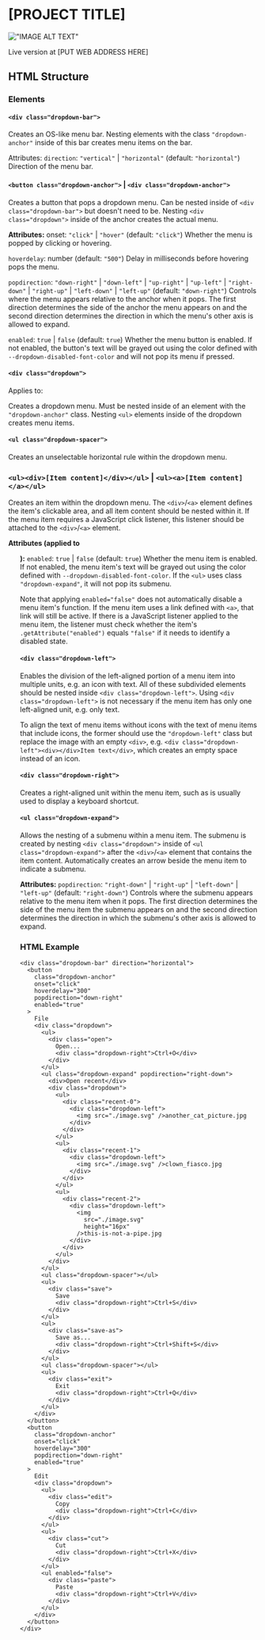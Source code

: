 # [PROJECT TITLE]

!["IMAGE ALT TEXT"](/images/IMAGE_TITLE.jpg?raw=true "IMAGE TEXT")

Live version at [PUT WEB ADDRESS HERE]

## HTML Structure

### Elements

#### `<div class="dropdown-bar">`

Creates an OS-like menu bar. Nesting elements with the class `"dropdown-anchor"`
inside of this bar creates menu items on the bar.

Attributes:
`direction`: `"vertical"` | `"horizontal"` (default: `"horizontal"`)
Direction of the menu bar.

#### `<button class="dropdown-anchor">` | `<div class="dropdown-anchor">`

Creates a button that pops a dropdown menu. Can be nested inside of
`<div class="dropdown-bar">` but doesn't need to be. Nesting
`<div class="dropdown">` inside of the anchor creates the actual menu.

**Attributes:**
onset: `"click"` | `"hover"` (default: `"click"`)
Whether the menu is popped by clicking or hovering.

`hoverdelay`: number (default: `"500"`)
Delay in milliseconds before hovering pops the menu.

`popdirection`: `"down-right"` | `"down-left"` | `"up-right"` | `"up-left"`
| `"right-down"` | `"right-up"` | `"left-down"` | `"left-up"` (default:
`"down-right"`)
Controls where the menu appears relative to the anchor when it pops. The first
direction determines the side of the anchor the menu appears on and the second
direction determines the direction in which the menu's other axis is allowed to
expand.

`enabled`: `true` | `false` (default: `true`)
Whether the menu button is enabled. If not enabled, the button's text will be
grayed out using the color defined with `--dropdown-disabled-font-color` and
will not pop its menu if pressed.

#### `<div class="dropdown">`

Applies to:

Creates a dropdown menu. Must be nested inside of an element with the
`"dropdown-anchor"` class. Nesting `<ul>` elements inside of the dropdown
creates menu items.

#### `<ul class="dropdown-spacer">`

Creates an unselectable horizontal rule within the dropdown menu.

### `<ul><div>[Item content]</div></ul>` | `<ul><a>[Item content]</a></ul>`

Creates an item within the dropdown menu. The `<div>`/`<a>` element defines the
item's clickable area, and all item content should be nested within it. If the
menu item requires a JavaScript click listener, this listener should be attached
to the `<div>`/`<a>` element.

**Attributes (applied to <ul>):**
`enabled`: `true` | `false` (default: `true`)
Whether the menu item is enabled. If not enabled, the menu item's text will be
grayed out using the color defined with `--dropdown-disabled-font-color`. If the
`<ul>` uses class `"dropdown-expand"`, it will not pop its submenu.

Note that applying `enabled="false"` does not automatically disable a menu
item's function. If the menu item uses a link defined with `<a>`, that link will
still be active. If there is a JavaScript listener applied to the menu item, the
listener must check whether the item's `.getAttribute("enabled")` equals
`"false"` if it needs to identify a disabled state.

#### `<div class="dropdown-left">`

Enables the division of the left-aligned portion of a menu item into multiple
units, e.g. an icon with text. All of these subdivided elements should be
nested inside `<div class="dropdown-left">`. Using `<div class="dropdown-left">`
is not necessary if the menu item has only one left-aligned unit, e.g. only
text.

To align the text of menu items without icons with the text of menu
items that include icons, the former should use the `"dropdown-left"` class but
replace the image with an empty `<div>`, e.g.
`<div class="dropdown-left"><div></div>Item text</div>`, which creates an empty
space instead of an icon.

#### `<div class="dropdown-right">`

Creates a right-aligned unit within the menu item, such as is usually used to
display a keyboard shortcut.

#### `<ul class="dropdown-expand">`

Allows the nesting of a submenu within a menu item. The submenu is created by
nesting `<div class="dropdown">` inside of `<ul class="dropdown-expand">` after
the `<div>`/`<a>` element that contains the item content. Automatically creates
an arrow beside the menu item to indicate a submenu.

**Attributes:**
`popdirection`: `"right-down"` | `"right-up"` | `"left-down"` | `"left-up"`
(default: `"right-down"`)
Controls where the submenu appears relative to the menu item when it pops. The
first direction determines the side of the menu item the submenu appears on and
the second direction determines the direction in which the submenu's other axis
is allowed to expand.

### HTML Example

```
<div class="dropdown-bar" direction="horizontal">
  <button
    class="dropdown-anchor"
    onset="click"
    hoverdelay="300"
    popdirection="down-right"
    enabled="true"
  >
    File
    <div class="dropdown">
      <ul>
        <div class="open">
          Open...
          <div class="dropdown-right">Ctrl+O</div>
        </div>
      </ul>
      <ul class="dropdown-expand" popdirection="right-down">
        <div>Open recent</div>
        <div class="dropdown">
          <ul>
            <div class="recent-0">
              <div class="dropdown-left">
                <img src="./image.svg" />another_cat_picture.jpg
              </div>
            </div>
          </ul>
          <ul>
            <div class="recent-1">
              <div class="dropdown-left">
                <img src="./image.svg" />clown_fiasco.jpg
              </div>
            </div>
          </ul>
          <ul>
            <div class="recent-2">
              <div class="dropdown-left">
                <img
                  src="./image.svg"
                  height="16px"
                />this-is-not-a-pipe.jpg
              </div>
            </div>
          </ul>
        </div>
      </ul>
      <ul class="dropdown-spacer"></ul>
      <ul>
        <div class="save">
          Save
          <div class="dropdown-right">Ctrl+S</div>
        </div>
      </ul>
      <ul>
        <div class="save-as">
          Save as...
          <div class="dropdown-right">Ctrl+Shift+S</div>
        </div>
      </ul>
      <ul class="dropdown-spacer"></ul>
      <ul>
        <div class="exit">
          Exit
          <div class="dropdown-right">Ctrl+Q</div>
        </div>
      </ul>
    </div>
  </button>
  <button
    class="dropdown-anchor"
    onset="click"
    hoverdelay="300"
    popdirection="down-right"
    enabled="true"
  >
    Edit
    <div class="dropdown">
      <ul>
        <div class="edit">
          Copy
          <div class="dropdown-right">Ctrl+C</div>
        </div>
      </ul>
      <ul>
        <div class="cut">
          Cut
          <div class="dropdown-right">Ctrl+X</div>
        </div>
      </ul>
      <ul enabled="false">
        <div class="paste">
          Paste
          <div class="dropdown-right">Ctrl+V</div>
        </div>
      </ul>
    </div>
  </button>
</div>
```
